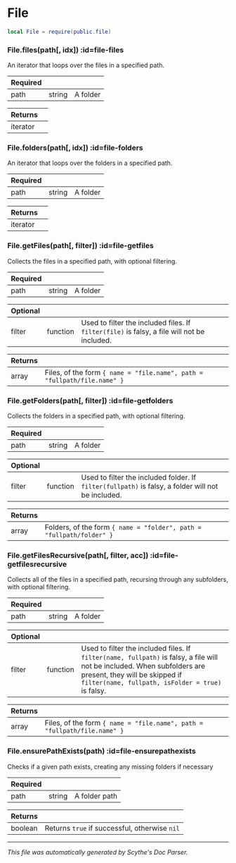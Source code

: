 # File
```lua
local File = require(public.file)
```

<section class="segment">

### File.files(path[, idx]) :id=file-files

An iterator that loops over the files in a specified path.

| **Required** | []() | []() |
| --- | --- | --- |
| path | string | A folder |

| **Returns** | []() |
| --- | --- |
| iterator |  |

</section>
<section class="segment">

### File.folders(path[, idx]) :id=file-folders

An iterator that loops over the folders in a specified path.

| **Required** | []() | []() |
| --- | --- | --- |
| path | string | A folder |

| **Returns** | []() |
| --- | --- |
| iterator |  |

</section>
<section class="segment">

### File.getFiles(path[, filter]) :id=file-getfiles

Collects the files in a specified path, with optional filtering.

| **Required** | []() | []() |
| --- | --- | --- |
| path | string | A folder |

| **Optional** | []() | []() |
| --- | --- | --- |
| filter | function | Used to filter the included files. If `filter(file)` is falsy, a file will not be included. |

| **Returns** | []() |
| --- | --- |
| array | Files, of the form `{ name = "file.name", path = "fullpath/file.name" }` |

</section>
<section class="segment">

### File.getFolders(path[, filter]) :id=file-getfolders

Collects the folders in a specified path, with optional filtering.

| **Required** | []() | []() |
| --- | --- | --- |
| path | string | A folder |

| **Optional** | []() | []() |
| --- | --- | --- |
| filter | function | Used to filter the included folder. If `filter(fullpath)` is falsy, a folder will not be included. |

| **Returns** | []() |
| --- | --- |
| array | Folders, of the form `{ name = "folder", path = "fullpath/folder" }` |

</section>
<section class="segment">

### File.getFilesRecursive(path[, filter, acc]) :id=file-getfilesrecursive

Collects all of the files in a specified path, recursing through any subfolders,
with optional filtering.

| **Required** | []() | []() |
| --- | --- | --- |
| path | string | A folder |

| **Optional** | []() | []() |
| --- | --- | --- |
| filter | function | Used to filter the included files. If `filter(name, fullpath)` is falsy, a file will not be included. When subfolders are present, they will be skipped if `filter(name, fullpath, isFolder = true)` is falsy. |

| **Returns** | []() |
| --- | --- |
| array | Files, of the form `{ name = "file.name", path = "fullpath/file.name" }` |

</section>
<section class="segment">

### File.ensurePathExists(path) :id=file-ensurepathexists

Checks if a given path exists, creating any missing folders if necessary

| **Required** | []() | []() |
| --- | --- | --- |
| path | string | A folder path |

| **Returns** | []() |
| --- | --- |
| boolean | Returns `true` if successful, otherwise `nil` |

</section>

----
_This file was automatically generated by Scythe's Doc Parser._
